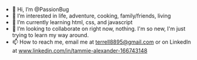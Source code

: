 - 👋 Hi, I’m @PassionBug
- 👀 I’m interested in life, adventure, cooking, family/friends, living
- 🌱 I’m currently learning html, css, and javascript
- 💞️ I’m looking to collaborate on right now, nothing. I'm so new, I'm just trying to learn my way around.
- 📫 How to reach me, email me at terrell8895@gmail.com or on LinkedIn at www.linkedin.com/in/tammie-alexander-166743148

<!---
PassionBug/PassionBug is a ✨ special ✨ repository because its `README.md` (this file) appears on your GitHub profile.
You can click the Preview link to take a look at your changes.
--->

